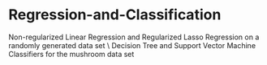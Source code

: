 # Regression-and-Classification

Non-regularized Linear Regression and Regularized Lasso Regression on a randomly generated data set \ 
Decision Tree and Support Vector Machine Classifiers for the mushroom data set
